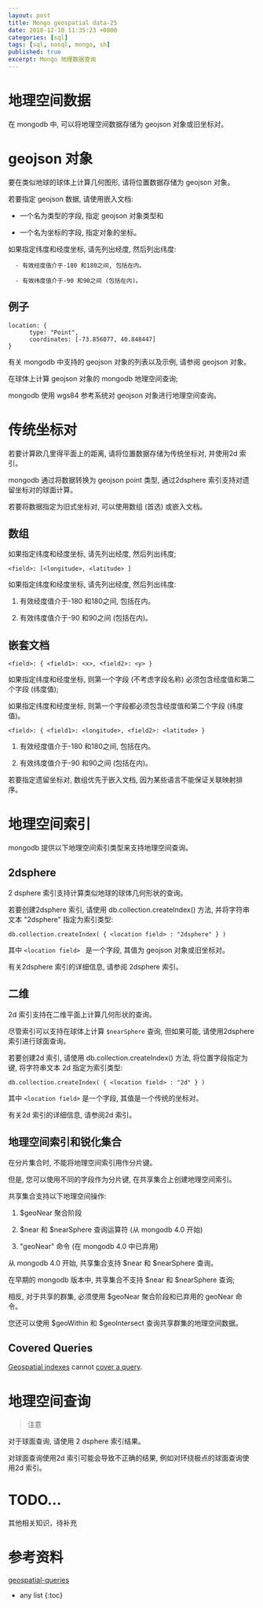 ```yaml
---
layout: post
title: Mongo geospatial data-25
date: 2018-12-10 11:35:23 +0800
categories: [sql]
tags: [sql, nosql, mongo, sh]
published: true
excerpt: Mongo 地理数据查询
---
```


# 地理空间数据

在 mongodb 中, 可以将地理空间数据存储为 geojson 对象或旧坐标对。

# geojson 对象

要在类似地球的球体上计算几何图形, 请将位置数据存储为 geojson 对象。

若要指定 geojson 数据, 请使用嵌入文档:

- 一个名为类型的字段, 指定 geojson 对象类型和

- 一个名为坐标的字段, 指定对象的坐标。

如果指定纬度和经度坐标, 请先列出经度, 然后列出纬度:

      - 有效经度值介于-180 和180之间, 包括在内。

      - 有效纬度值介于-90 和90之间 (包括在内)。

## 例子

```
location: {
      type: "Point",
      coordinates: [-73.856077, 40.848447]
}
```

有关 mongodb 中支持的 geojson 对象的列表以及示例, 请参阅 geojson 对象。

在球体上计算 geojson 对象的 mongodb 地理空间查询;

mongodb 使用 wgs84 参考系统对 geojson 对象进行地理空间查询。

# 传统坐标对

若要计算欧几里得平面上的距离, 请将位置数据存储为传统坐标对, 并使用2d 索引。

mongodb 通过将数据转换为 geojson point 类型, 通过2dsphere 索引支持对遗留坐标对的球面计算。

若要将数据指定为旧式坐标对, 可以使用数组 (首选) 或嵌入文档。

## 数组

如果指定纬度和经度坐标, 请先列出经度, 然后列出纬度;

```
<field>: [<longitude>, <latitude> ]
```

如果指定纬度和经度坐标, 请先列出经度, 然后列出纬度:

1. 有效经度值介于-180 和180之间, 包括在内。

2. 有效纬度值介于-90 和90之间 (包括在内)。

## 嵌套文档

```
<field>: { <field1>: <x>, <field2>: <y> }
```

如果指定纬度和经度坐标, 则第一个字段 (不考虑字段名称) 必须包含经度值和第二个字段 (纬度值); 

如果指定纬度和经度坐标, 则第一个字段都必须包含经度值和第二个字段 (纬度值)。

```
<field>: { <field1>: <longitude>, <field2>: <latitude> }
```

1. 有效经度值介于-180 和180之间, 包括在内。

2. 有效纬度值介于-90 和90之间 (包括在内)。

若要指定遗留坐标对, 数组优先于嵌入文档, 因为某些语言不能保证关联映射排序。


# 地理空间索引

mongodb 提供以下地理空间索引类型来支持地理空间查询。

## 2dsphere

2 dsphere 索引支持计算类似地球的球体几何形状的查询。

若要创建2dsphere 索引, 请使用 db.collection.createIndex() 方法, 并将字符串文本 "2dsphere" 指定为索引类型:

```
db.collection.createIndex( { <location field> : "2dsphere" } )
```

其中 `<location field> ` 是一个字段, 其值为 geojson 对象或旧坐标对。

有关2dsphere 索引的详细信息, 请参阅 2dsphere 索引。

## 二维

2d 索引支持在二维平面上计算几何形状的查询。

尽管索引可以支持在球体上计算 `$nearSphere` 查询, 但如果可能, 请使用2dsphere 索引进行球面查询。

若要创建2d 索引, 请使用 db.collection.createIndex() 方法, 将位置字段指定为键, 将字符串文本  2d 指定为索引类型:

```
db.collection.createIndex( { <location field> : "2d" } )
```

其中 `<location field>` 是一个字段, 其值是一个传统的坐标对。

有关2d 索引的详细信息, 请参阅2d 索引。

## 地理空间索引和锐化集合

在分片集合时, 不能将地理空间索引用作分片键。

但是, 您可以使用不同的字段作为分片键, 在共享集合上创建地理空间索引。

共享集合支持以下地理空间操作:

1. $geoNear 聚合阶段

2. $near 和 $nearSphere 查询运算符 (从 mongodb 4.0 开始)

3. "geoNear" 命令 (在 mongodb 4.0 中已弃用)

从 mongodb 4.0 开始, 共享集合支持 $near 和 $nearSphere 查询。

在早期的 mongodb 版本中, 共享集合不支持 $near 和 $nearSphere 查询;

相反, 对于共享的群集, 必须使用 $geoNear 聚合阶段和已弃用的 geoNear 命令。

您还可以使用 $geoWithin 和 $geoIntersect 查询共享群集的地理空间数据。

## Covered Queries

[Geospatial indexes](https://docs.mongodb.com/manual/geospatial-queries/#index-feature-geospatial) cannot [cover a query](https://docs.mongodb.com/manual/core/query-optimization/#covered-queries).

# 地理空间查询

> 注意

对于球面查询, 请使用 2 dsphere 索引结果。

对球面查询使用2d 索引可能会导致不正确的结果, 例如对环绕极点的球面查询使用2d 索引。

# TODO...

其他相关知识，待补充

# 参考资料

[geospatial-queries](https://docs.mongodb.com/manual/geospatial-queries/)

* any list
{:toc}